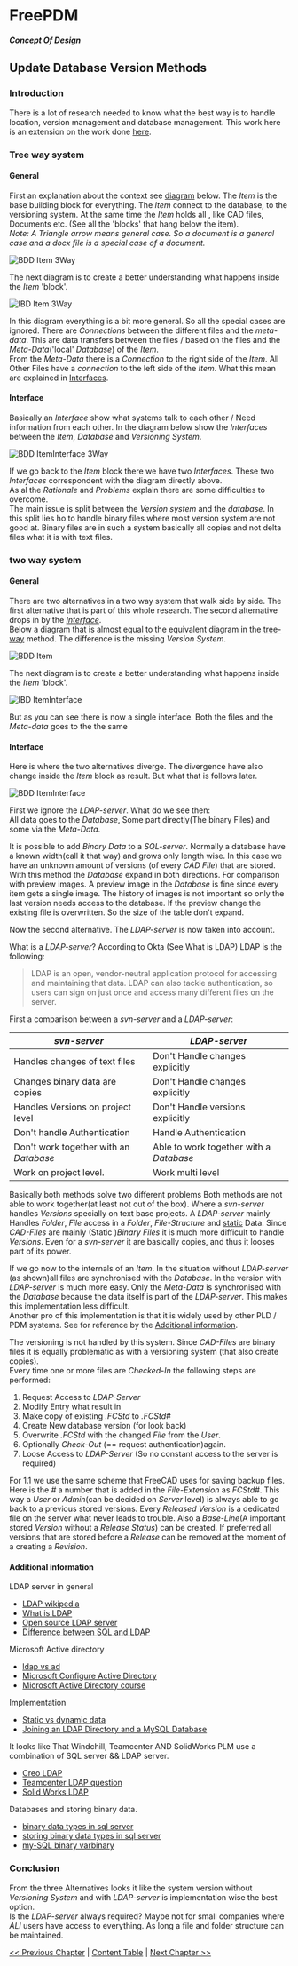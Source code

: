 # FreePDM
***Concept Of Design***

## Update Database Version Methods

### Introduction

There is a lot of research needed to know what the best way is to handle location, version management and database management.
This work here is an extension on the work done [here](FreePDM_03-2-SVNProjectStructure.md).


### Tree way system

#### General

First an explanation about the context see [diagram](BDD-Item-3Way) below.
The _Item_ is the base building block for everything.
The _Item_ connect to the database, to the versioning system.
At the same time the _Item_ holds all , like CAD files, Documents etc.
(See all the 'blocks' that hang below the item).  
_Note: A  Triangle arrow means general case.
So a document is a general case and a docx file is a special case of a document._

![BDD Item 3Way](FreePDM_CoD-Figures/BDD_Item-3Way.png)

The next diagram is to create a better understanding what happens inside the _Item_ 'block'.

![IBD Item 3Way](FreePDM_CoD-Figures/IBD_Item-3Way.png)

In this diagram everything is a bit more general.
So all the special cases are ignored.
There are _Connections_ between the different files and the _meta-data_.
This are data transfers between the files / based on the files and the _Meta-Data_('local' _Database_) of the _Item_.  
From the _Meta-Data_ there is a _Connection_ to the right side of the _Item_.
All Other Files have a _connection_ to the left side of the _Item_.
What this mean are explained in [Interfaces](#interface).

#### Interface

Basically an _Interface_ show what systems talk to each other / Need information from each other.
In the diagram below show the _Interfaces_ between the _Item_, _Database_ and _Versioning System_.

![BDD ItemInterface 3Way](FreePDM_CoD-Figures/BDD_ItemInterface-3Way.png)

If we go back to the _Item_ block there we have two _Interfaces_. These two _Interfaces_ correspondent with the diagram directly above.  
As al the _Rationale_ and _Problems_ explain there are some difficulties to overcome.  
The main issue is split between the _Version system_ and the _database_. 
In this split lies ho to handle binary files where most version system are not good at.
Binary files are in such a system basically all copies and not delta files what it is with text files.

### two way system

#### General

There are two alternatives in a two way system that walk side by side.
The first alternative that is part of this whole research.
The second alternative drops in by the [_Interface_](#Interface).  
Below a diagram that is almost equal to the equivalent diagram in the [tree-way](#Tree-way-system) method.
The difference is the missing _Version System_.

![BDD Item](FreePDM_CoD-Figures/BDD_Item.png)

The next diagram is to create a better understanding what happens inside the _Item_ 'block'.

![IBD ItemInterface](FreePDM_CoD-Figures/IBD_ItemInterface.png)

But as you can see there is now a single interface.
Both the files and the _Meta-data_ goes to the the same 

#### Interface

Here is where the two alternatives diverge.
The divergence have also change inside the _Item_ block as result.
But what that is follows later.

![BDD ItemInterface](FreePDM_CoD-Figures/BDD_ItemInterface.png)

First we ignore the _LDAP-server_.
What do we see then:  
All data goes to the _Database_, Some part directly(The binary Files) and some via the _Meta-Data_.

It is possible to add _Binary_ _Data_ to a _SQL-server_. Normally a database have a known width(call it that way) and grows only length wise.
In this case we have an unknown amount of versions (of every _CAD_ _File_) that are stored.
With this method the _Database_ expand in both directions.
For comparison with preview images.
A preview image in the _Database_ is fine since every item gets a single image.
The history of images is not important so only the last version needs access to the database. 
If the preview change the existing file is overwritten.
So the size of the table don't expand.

Now the second alternative.
The _LDAP-server_ is now taken into account.

What is a _LDAP-server_?
According to Okta (See What is LDAP) LDAP is the following:

> LDAP is an open, vendor-neutral application protocol for accessing and maintaining that data. 
> LDAP can also tackle authentication, so users can sign on just once and access many different files on the server.

First a comparison between a _svn-server_ and a _LDAP-server_:

_svn-server_                | _LDAP-server_
----------------------------|-----------------------------------
Handles changes of text files  | Don't Handle changes explicitly
Changes binary data are copies | Don't Handle changes explicitly
Handles Versions on project level | Don't Handle versions explicitly
Don't handle Authentication | Handle Authentication
Don't work together with an _Database_ | Able to work together with a _Database_
Work on project level.      | Work multi level

Basically both methods solve two different problems
Both methods are not able to work together(at least not out of the box).
Where a _svn-server_ handles _Versions_ specially on text base projects.
A _LDAP-server_ mainly Handles _Folder_, _File_ access in a _Folder_, _File-Structure_ and [static](https://backboneplm.com/tech-packs-static-data-vs-dynamic-data/) Data.
Since _CAD-Files_ are mainly (Static )_Binary Files_ it is much more difficult to handle _Versions_.
Even for a _svn-server_ it are basically copies, and thus it looses part of its power.

If we go now to the internals of an _Item_.
In the situation without _LDAP-server_ (as shown)all files are synchronised with the _Database_. 
In the version with _LDAP-server_ is much more easy. Only the _Meta-Data_ is synchronised with the _Database_ because the data itself is part of the _LDAP-server_.
This makes this implementation less difficult.  
Another pro of this implementation is that it is widely used by other PLD / PDM systems.
See for reference by the [Additional information](#additional-information).

The versioning is not handled by this system.
Since _CAD-Files_ are binary files it is equally problematic as with a versioning system (that also create copies).  
Every time one or more files are _Checked-In_ the following steps are performed:

1. Request Access to _LDAP-Server_
2. Modify Entry what result in
  1. Make copy of existing _<filename>.FCStd_ to _<filename>.FCStd#_
  2. Create New database version (for look back)
  3. Overwrite _<filename>.FCStd_ with the changed _File_ from the _User_.
3. Optionally _Check-Out_ (== request authentication)again.
4. Loose Access to _LDAP-Server_ (So no constant access to the server is required)

For 1.1 we use the same scheme that FreeCAD uses for saving backup files.
Here is the _#_ a number that is added in the _File-Extension_ as _FCStd#_.
This way a _User_ or _Admin_(can be decided on _Server_ level) is always able to go back to a previous stored versions.
Every _Released_ _Version_ is a dedicated file on the server what never leads to trouble.
Also a _Base-Line_(A important stored _Version_ without a _Release Status_) can be created.
If preferred all versions that are stored before a _Release_ can be removed at the moment of a creating a _Revision_.

#### Additional information

LDAP server in general

- [LDAP wikipedia](https://en.wikipedia.org/wiki/Lightweight_Directory_Access_Protocol)
- [What is LDAP](https://www.okta.com/identity-101/what-is-ldap/)
- [Open source LDAP server](https://opensource.com/business/14/5/four-open-source-alternatives-LDAP)
- [Difference between SQL and LDAP](https://stackoverflow.com/questions/5075394/difference-between-sql-and-ldap#5075461)

Microsoft Active directory

- [ldap vs ad](https://www.okta.com/identity-101/ldap-vs-active-directory/)
- [Microsoft Configure Active Directory](https://docs.microsoft.com/en-us/sql/linux/sql-server-linux-ad-auth-adutil-tutorial?view=sql-server-ver16)
- [Microsoft Active Directory course](https://docs.microsoft.com/en-us/learn/paths/active-directory-domain-services/) 

Implementation

- [Static vs dynamic data](https://backboneplm.com/tech-packs-static-data-vs-dynamic-data/)
- [Joining an LDAP Directory and a MySQL Database](https://docs.oracle.com/cd/E19424-01/820-4809/sample-virtual-config1/index.html)

It looks like That Windchill, Teamcenter AND SolidWorks PLM use a combination of SQL server && LDAP server.

- [Creo LDAP](https://community.ptc.com/t5/Windchill/what-is-the-purpose-of-Method-server-Server-Manager-and-LDAP/td-p/211635
)
- [Teamcenter LDAP question](https://community.sw.siemens.com/s/question/0D54O000061xshJSAQ/teamcenter-sso-setup-unknown-ldap-exception)
- [Solid Works LDAP](https://help.solidworks.com/2022/english/enterprisepdm/archiveserver/c_Login_Settings.htm)

Databases and storing binary data.

- [binary data types in sql server](https://www.thoughtco.com/binary-data-types-in-sql-server-1019807)
- [storing binary data types in sql server](https://codingsight.com/storing-binary-data-types-in-sql-server/)
- [my-SQL binary varbinary](https://dev.mysql.com/doc/refman/8.0/en/binary-varbinary.html)

### Conclusion

From the three Alternatives looks it like the system version without _Versioning System_ and with _LDAP-server_ is implementation wise the best option.  
Is the _LDAP-server_ always required?
Maybe not for small companies where _ALl_ users have access to everything. As long a file and folder structure can be maintained.

[<< Previous Chapter](FreePDM_03-2-SVNProjectStructure.md) | [Content Table](README.md) | [Next Chapter >>](FreePDM_04-Requirements.md)
